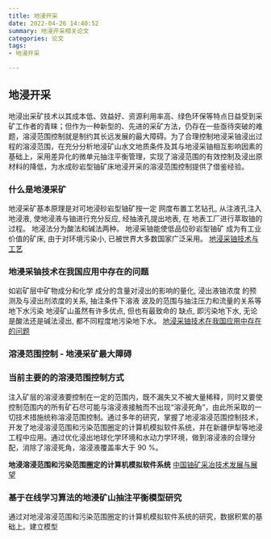 ```yaml
---
title: 地浸开采
date: 2022-04-26 14:40:52
summary: 地浸开采相关论文
categories: 论文
tags:
- 地浸开采

---
```

## 地浸开采

地浸出采矿技术以其成本低、效益好、资源利用率高、绿色环保等特点日益受到采矿工作者的青睐；但作为一种新型的、先进的采矿方法，仍存在一些亟待突破的难题，溶浸范围控制就是制约其长远发展的最大障碍。为了合理控制地浸采铀浸出过程的溶浸范围，在充分分析地浸矿山水文地质条件及其与地浸采铀相互影响因素的基础上，采用差异化的微单元抽注平衡管理，实现了溶浸范围的有效控制及浸出原材料的降低，为水成砂岩型铀矿床地浸开采的溶浸范围控制提供了借鉴经验。
### 什么是地浸采矿

地浸采矿基本原理是对可地浸砂岩型铀矿按一定 网度布置工艺钻孔, 从注液孔注入地浸液, 使地浸液与铀进行充分反应, 经抽液孔提出地表, 在 地表工厂进行萃取铀的过程。 地浸法分为酸法和碱法两种。 地浸采铀能使低品位砂岩型铀矿 成为有工业价值的矿床, 由于对环境污染小, 已被世界大多数国家广泛采用。
<a href="https://isblog.oss-cn-guangzhou.aliyuncs.com/Paper/mine/%E5%9C%B0%E6%B5%B8%E9%87%87%E9%93%80%E6%8A%80%E6%9C%AF%E4%B8%8E%E5%B7%A5%E8%89%BA.pdf" target="_blank">地浸采铀技术与工艺</a>

### 地浸采铀技术在我国应用中存在的问题
如岩矿层中矿物成分和化学 成分的含量对浸出的影响的量化, 浸出液铀浓度 的预测及与浸出剂浓度的关系, 抽注条件下溶液 波及的范围与抽注压力和流量的关系等
地下水污染
地浸矿山虽然有许多优点, 但也有最致命的 缺点, 即污染地下水, 无论是酸法还是碱法浸出, 都不同程度地污染地下水。
<a href="https://isblog.oss-cn-guangzhou.aliyuncs.com/Paper/mine/%E5%9C%B0%E6%B5%B8%E9%87%87%E9%93%80%E6%8A%80%E6%9C%AF%E5%9C%A8%E6%88%91%E5%9B%BD%E5%BA%94%E7%94%A8%E4%B8%AD%E5%AD%98%E5%9C%A8%E7%9A%84%E9%97%AE%E9%A2%98.pdf" target="_blank">地浸采铀技术在我国应用中存在的问题</a>

### 溶浸范围控制 - 地浸采矿最大障碍


### 当前主要的的溶浸范围控制方式
注入矿层的溶浸液要控制在一定的范围内，既不漏失又不被大量稀释，同时又要使控制范围内的所有矿石尽可能与溶浸液接触而不出现“溶浸死角”，由此所采取的一切技术措施统称溶浸范围控制。通过多年的研究，掌握了地浸溶浸范围控制技术，开发了地浸溶浸范围和污染范围圈定的计算机模拟软件系统，并在新疆伊犁等地浸工程中应用。通过优化浸出地球化学环境和水动力学环境，做到溶浸液的合理分配，消除了溶浸死角，溶浸液覆盖率大于 90 %。

**地浸溶浸范围和污染范围圈定的计算机模拟软件系统**
<a href="http://www.engineering.org.cn/ch/article/20080224002#outline_0.07907270198248395" target="_blank">中国铀矿采冶技术发展与展望</a>

### 基于在线学习算法的地浸矿山抽注平衡模型研究

通过对地浸溶浸范围和污染范围圈定的计算机模拟软件系统的研究，数据积累的基础上。建立模型




